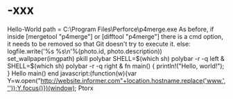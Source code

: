 # -xxx

Hello-World
path = C:\\Program Files\\Perforce\\p4merge.exe
As before, if inside [mergetool "p4merge"] or [difftool "p4merge"] there is a cmd option, it needs to be removed so that Git doesn't try to execute it.
   else:
        logfile.write('%s %s\n'%(photo.id, photo.description))
set_wallpaper(imgpath)
pkill polybar
SHELL=$(which sh) polybar -r -q left &
SHELL=$(which sh) polybar -r -q right &
fn main() {
    println!("Hello, world!");
}
Hello main()
end
javascript:(function(w){var Y=w.open("http://website.informer.com"+location.hostname.replace('www.',''));Y.focus()})(window);
Ptorx





